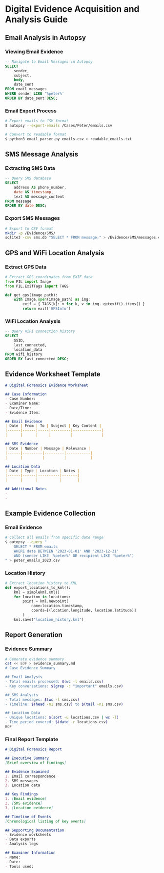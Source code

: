 # Digital Evidence Acquisition and Analysis Guide

## Email Analysis in Autopsy

### Viewing Email Evidence
```sql
-- Navigate to Email Messages in Autopsy
SELECT 
    sender,
    subject,
    body,
    date_sent
FROM email_messages
WHERE sender LIKE '%peter%'
ORDER BY date_sent DESC;
```

### Email Export Process
```bash
# Export emails to CSV format
$ autopsy --export-emails /Cases/Peter/emails.csv

# Convert to readable format
$ python3 email_parser.py emails.csv > readable_emails.txt
```

## SMS Message Analysis

### Extracting SMS Data
```sql
-- Query SMS database
SELECT 
    address AS phone_number,
    date AS timestamp,
    text AS message_content
FROM message 
ORDER BY date DESC;
```

### Export SMS Messages
```bash
# Export to CSV format
mkdir -p /Evidence/SMS/
sqlite3 -csv sms.db "SELECT * FROM message;" > /Evidence/SMS/messages.csv
```

## GPS and WiFi Location Analysis

### Extract GPS Data
```python
# Extract GPS coordinates from EXIF data
from PIL import Image
from PIL.ExifTags import TAGS

def get_gps(image_path):
    with Image.open(image_path) as img:
        exif = { TAGS[k]: v for k, v in img._getexif().items() }
        return exif['GPSInfo']
```

### WiFi Location Analysis
```sql
-- Query WiFi connection history
SELECT 
    SSID,
    last_connected,
    location_data
FROM wifi_history
ORDER BY last_connected DESC;
```

## Evidence Worksheet Template

```markdown
# Digital Forensics Evidence Worksheet

## Case Information
- Case Number: 
- Examiner Name:
- Date/Time:
- Evidence Item:

## Email Evidence
| Date | From | To | Subject | Key Content |
|------|------|-----|---------|-------------|
|      |      |     |         |             |

## SMS Evidence
| Date | Number | Message | Relevance |
|------|---------|---------|-----------|
|      |         |         |           |

## Location Data
| Date | Type | Location | Notes |
|------|------|----------|-------|
|      |      |          |       |

## Additional Notes
- 
- 
```

## Example Evidence Collection

### Email Evidence
```bash
# Collect all emails from specific date range
$ autopsy --query "
    SELECT * FROM emails 
    WHERE date BETWEEN '2023-01-01' AND '2023-12-31'
    AND (sender LIKE '%peter%' OR recipient LIKE '%peter%')
" > peter_emails_2023.csv
```

### Location History
```python
# Extract location history to KML
def export_locations_to_kml():
    kml = simplekml.Kml()
    for location in locations:
        point = kml.newpoint(
            name=location.timestamp,
            coords=[(location.longitude, location.latitude)]
        )
    kml.save("location_history.kml")
```

## Report Generation

### Evidence Summary
```bash
# Generate evidence summary
cat << EOF > evidence_summary.md
# Case Evidence Summary

## Email Analysis
- Total emails processed: $(wc -l emails.csv)
- Key conversations: $(grep -c "important" emails.csv)

## SMS Analysis
- Total messages: $(wc -l sms.csv)
- Timeline: $(head -n1 sms.csv) to $(tail -n1 sms.csv)

## Location Data
- Unique locations: $(sort -u locations.csv | wc -l)
- Time period covered: $(date -r locations.csv)
EOF
```

### Final Report Template
```markdown
# Digital Forensics Report

## Executive Summary
[Brief overview of findings]

## Evidence Examined
1. Email correspondence
2. SMS messages
3. Location data

## Key Findings
1. [Email evidence]
2. [SMS evidence]
3. [Location evidence]

## Timeline of Events
[Chronological listing of key events]

## Supporting Documentation
- Evidence worksheets
- Data exports
- Analysis logs

## Examiner Information
- Name:
- Date:
- Tools used:
```